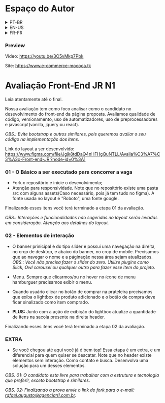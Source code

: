 # Espaço do Autor
<details>
  <summary>PT-BR</summary>
  
 - ``Nome``: Luiz Felipe Sousa Moureau Linhares
 - ``Idade``: 20 anos
 - ``Universidade``: UFRJ (Física Médica)
 - ``Email de Contato``: luizfelipesmoureau@gmail.com
 - ``Hospedado em``: https://www.e-commerce-mococa.tk
 - ``Tecnologias utilizadas``: JQuery, HTML, CSS, JS (and node for hosting)
 
</details>
 <details>
  <summary>EN-US</summary>
  
 - ``Name``: Luiz Felipe Sousa Moureau Linhares
 - ``Age``: 20 years old
 - ``University``: UFRJ (Medical Physics)
 - ``Contact``: luizfelipesmoureau@gmail.com
 - ``Hosted at``: https://www.e-commerce-mococa.tk
 - ``Used technologies``: JQuery, HTML, CSS, JS (and node for hosting)
 
</details>
<details>
  <summary>FR-FR</summary>
  
 - ``Nom et prénom``: SOUSA MOUREAU LINHARES, Luiz Felipe
 - ``Âge``: 20 ans
 - ``Université``: UFRJ (Physique Médical)
 - ``Addresse email``: luizfelipesmoureau@gmail.com
 - ``Hébergé sur``: https://www.e-commerce-mococa.tk
 - ``Technologies utilisées``: JQuery, HTML, CSS, JS (et node pour le hosting)
 
</details>

### Preview

Video: https://youtu.be/3O5vMkp7Pbk

Site: https://www.e-commerce-mococa.tk
 
# Avaliação Front-End JR N1 #

Leia atentamente até o final.

Nossa avaliação tem como foco analisar como o candidato no desevolvimento do front-end da página proposta.
Avaliamos qualidade de código, versionamento, uso de automatizadores, uso de preprocessadores e javascript(vanilla, jquery ou react).

*OBS.: Evite bootstrap e outros similares, pois queremos avaliar o seu código na implementação dos itens.*

Link do layout a ser desenvolvido: https://www.figma.com/file/Jgjk8tdDaQ4nHFHgQuNTLL/Avalia%C3%A7%C3%A3o-Front-end-JR.?node-id=0%3A1

### 01 - O Básico a ser executado para concorrer a vaga ###
* Fork o repositório e inicie o desevolvimento;
* Atenção para responsividade. 
Note que no repositório existe uma pasta src com alguns assets(Caso necessário, pois já tem tudo no figma). A fonte usada no layout é "Roboto", uma fonte google.

Finalizando esses itens você terá terminado a etapa 01 da avaliação.

*OBS.: Interações e funcionalidades não sugeridas no layout serão levadas em consideração. Atenção aos detalhes do layout.*

### 02 - Elementos de interação ###
* O banner prinicipal é do tipo slider e possui uma navegação na direita, no crop de desktop, e abaixo do banner, no crop de mobile. Precisamos que ao navegar o nome e a páginação nessa área sejam atualizados. *OBS.: Você não precisa fazer o slider do zero. Utilize plugins como Slick, Owl carousel ou qualquer outro para fazer esse item do projeto*.

* Menu. Sempre que clicarmos/ou no hover no ícone de menu hamburguer precisamos exibir o menu.

* Quando usuário clicar no botão de comprar na prateleira precisamos que exiba o lightbox de produto adicionado e o botão de compra deve ficar sinalizado como item comprado.

* **PLUS:** Junto com a ação de exibição do lightbox atualize a quantidade de itens na sacola presente na direita header.

Finalizando esses itens você terá terminado a etapa 02 da avaliação.

### EXTRA ###
* Se você chegou até aqui você já é bem top! Essa etapa é um extra, e um diferencial para quem quiser se descatar. Note que no header existe elementos sem interação. Como contato e busca. Desenvolva uma solução para um desses elementos.


*OBS. 01: O candidato esta livre para trabalhar com a estrutura e tecnologia que preferir, exceto bootstrap e similares.*

*OBS. 02: Finalizando a prova envie o link do fork para o e-mail: rafael.augusto@agencian1.com.br.*
